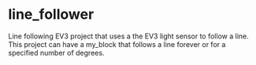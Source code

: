 # line_follower
Line following EV3 project that uses a the EV3 light sensor to follow a line.  This project can have a my_block that follows a line forever or for a specified number of degrees.
